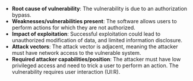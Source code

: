 - **Root cause of vulnerability**: The vulnerability is due to an authorization bypass.
- **Weaknesses/vulnerabilities present**: The software allows users to perform actions for which they are not authorized.
- **Impact of exploitation**: Successful exploitation could lead to unauthorized modification of data, and limited information disclosure.
- **Attack vectors**: The attack vector is adjacent, meaning the attacker must have network access to the vulnerable system.
- **Required attacker capabilities/position**: The attacker must have low privileged access and need to trick a user to perform an action. The vulnerability requires user interaction (UI:R).
